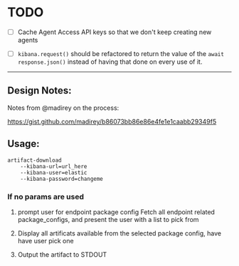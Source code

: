 # TODO

- [ ] Cache Agent Access API keys so that we don't keep creating new agents
- [ ] `kibana.request()` should be refactored to return the value of the `await response.json()` instead of having that done on every use of it.



______


## Design Notes:

Notes from @madirey on the process:

https://gist.github.com/madirey/b86073bb86e86e4fe1e1caabb29349f5

## Usage:
```
artifact-download
    --kibana-url=url_here
    --kibana-user=elastic
    --kibana-password=changeme
``` 

### If no params are used

1.  prompt user for endpoint package config
    Fetch all endpoint related package_configs, and present the user with a list to pick from
    
2.  Display all artificats available from the selected package config, have have user pick one

2. Output the artifact to STDOUT
